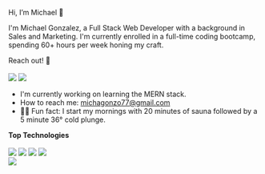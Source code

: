 Hi, I’m Michael 👋 

I'm Michael Gonzalez, a Full Stack Web Developer with a background in Sales and Marketing. I'm currently enrolled in a full-time coding bootcamp, spending 60+
hours per week honing my craft. 

Reach out! 📡
</br>
</br>
<a href="https://www.linkedin.com/in/michagonzo/"><img src="https://img.shields.io/badge/LinkedIn-0077B5?style=for-the-badge&logo=linkedin&logoColor=white" /></a>
<a href="mailto:michagonzo77@gmail.com"><img src="https://img.shields.io/badge/Gmail-D14836?style=for-the-badge&logo=gmail&logoColor=white" /></a>
</br>
* I'm currently working on learning the MERN stack.
* How to reach me: michagonzo77@gmail.com
* 💪🏼 Fun fact: I start my mornings with 20 minutes of sauna followed by a 5 minute 36° cold plunge.


<b>Top Technologies</b>
</br>
</br>
<img src="https://img.shields.io/badge/Python-FFD43B?style=for-the-badge&logo=python&logoColor=blue" />
<img src="https://img.shields.io/badge/JavaScript-323330?style=for-the-badge&logo=javascript&logoColor=F7DF1E" />
<img src="https://img.shields.io/badge/HTML5-E34F26?style=for-the-badge&logo=html5&logoColor=white" />
<img src="https://img.shields.io/badge/CSS3-1572B6?style=for-the-badge&logo=css3&logoColor=white" />
</br>
<img src="https://github-readme-stats.vercel.app/api/top-langs/?username=michagonzo77" />




<!---
michagonzo77/michagonzo77 is a ✨ special ✨ repository because its `README.md` (this file) appears on your GitHub profile.
You can click the Preview link to take a look at your changes.
--->
